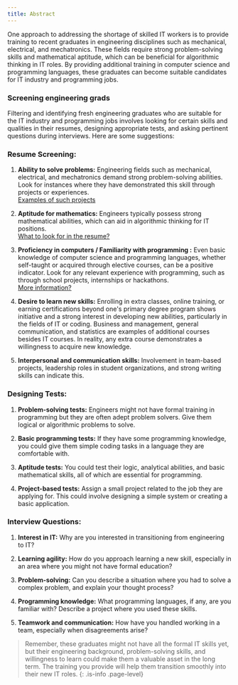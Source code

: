```yaml
---
title: Abstract
---
```


One approach to addressing the shortage of skilled IT workers is to provide training to recent graduates in engineering disciplines such as mechanical, electrical, and mechatronics. These fields require strong problem-solving skills and mathematical aptitude, which can be beneficial for algorithmic thinking in IT roles. By providing additional training in computer science and programming languages, these graduates can become suitable candidates for IT industry and programming jobs.

### Screening engineering grads

Filtering and identifying fresh engineering graduates who are suitable for the IT industry and programming jobs involves looking for certain skills and qualities in their resumes, designing appropriate tests, and asking pertinent questions during interviews. Here are some suggestions:

### Resume Screening:

1. **Ability to solve problems:** Engineering fields such as mechanical, electrical, and mechatronics demand strong problem-solving abilities. Look for instances where they have demonstrated this skill through projects or experiences.  
[Examples of such projects](mechanical/example-projects)

1. **Aptitude for mathematics:** Engineers typically possess strong mathematical abilities, which can aid in algorithmic thinking for IT positions.	  
[What to look for in the resume?](mechanical/mathematics)

1. **Proficiency in computers / Familiarity with programming :** Even basic knowledge of computer science and programming languages, whether self-taught or acquired through elective courses, can be a positive indicator. Look for any relevant experience with programming, such as through school projects, internships or hackathons.  
[More information?](mechanical/computers)

1. **Desire to learn new skills:** Enrolling in extra classes, online training, or earning certifications beyond one's primary degree program shows initiative and a strong interest in developing new abilities, particularly in the fields of IT or coding. Business and management, general communication, and statistics are examples of additional courses besides IT courses. In reality, any extra course demonstrates a willingness to acquire new knowledge.

1. **Interpersonal and communication skills:** Involvement in team-based projects, leadership roles in student organizations, and strong writing skills can indicate this.

### Designing Tests:

1. **Problem-solving tests:** Engineers might not have formal training in programming but they are often adept problem solvers. Give them logical or algorithmic problems to solve.

2. **Basic programming tests:** If they have some programming knowledge, you could give them simple coding tasks in a language they are comfortable with. 

3. **Aptitude tests:** You could test their logic, analytical abilities, and basic mathematical skills, all of which are essential for programming.

4. **Project-based tests:** Assign a small project related to the job they are applying for. This could involve designing a simple system or creating a basic application.

### Interview Questions:

1. **Interest in IT:** Why are you interested in transitioning from engineering to IT? 

2. **Learning agility:** How do you approach learning a new skill, especially in an area where you might not have formal education? 

3. **Problem-solving:** Can you describe a situation where you had to solve a complex problem, and explain your thought process?

4. **Programming knowledge:** What programming languages, if any, are you familiar with? Describe a project where you used these skills.

5. **Teamwork and communication:** How have you handled working in a team, especially when disagreements arise?

> Remember, these graduates might not have all the formal IT skills yet, but their engineering background, problem-solving skills, and willingness to learn could make them a valuable asset in the long term. The training you provide will help them transition smoothly into their new IT roles.
{: .is-info .page-level}